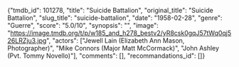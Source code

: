 {"tmdb_id": 101278, "title": "Suicide Battalion", "original_title": "Suicide Battalion", "slug_title": "suicide-battalion", "date": "1958-02-28", "genre": "Guerre", "score": "5.0/10", "synopsis": "", "image": "https://image.tmdb.org/t/p/w185_and_h278_bestv2/yR8csk0gqJ57tWq0qj526LRZju3.jpg", "actors": ["Jewell Lain (Elizabeth Ann Mason, Photographer)", "Mike Connors (Major Matt McCormack)", "John Ashley (Pvt. Tommy Novello)"], "comments": [], "recommandations_id": []}
